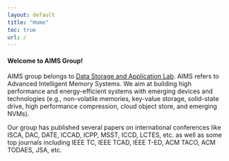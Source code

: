```yaml
---
layout: default
title: "Home"
toc: true
url: /
---
```

#### **Welcome to AIMS Group!**
AIMS group belongs to [Data Storage and Application Lab](http://storage.hust.edu.cn/). AIMS refers to Advanced Intelligent Memory Systems. We aim at building high performance and energy-efficient systems with emerging devices and technologies (e.g., non-volatile memories, key-value storage, solid-state drive, high performance compression, cloud object store, and emerging NVMs).

Our group has published several papers on international conferences like ISCA, DAC, DATE, ICCAD, ICPP, MSST, ICCD, LCTES, etc. as well as some top journals including IEEE TC, IEEE TCAD, IEEE T-ED, ACM TACO, ACM TODAES, JSA, etc.


<head>
    <meta charset="utf-8">
    <title>picplay</title>
    <style>
        #divout {
            max-width: 600px;
            max-height: 400px;
            position: relative;
            margin: 0 auto;
        }

        .imgdiv img {
            width: 100%;
        }
    
        .imgdiv {
            display: none;
        }
    
        .dotdiv {
            text-align: center;
            position: absolute;
            width: 100%;
            bottom: -30px;
        }
    
        .dot {
            width: 16px;
            height: 16px;
            display: inline-block;
            background: #bbbbbb;
            border-radius: 10px;
            margin: 0 12px;
        }
    
        .title {
            font-size: 18px;
            color: #0099FF;
            position: absolute;
            text-align: center;
            font-weight: 700;
            width: 100%;
            bottom: 10px;
        }
    
        .active {
            background-color: #717171;
        }
    
        #arrow {
            position: absolute;
            top: 50%;
            margin-top: -30px;
            width: 100%;
            opacity: .3;
            transition: opacity 2s;
        }
    
        #divout:hover #arrow {
            opacity: .9;
        }
    
        #arrow img {
            cursor: pointer;
        }
    
        .imgdiv {
            animation: fade 1.5s;
        }
    
        @keyframes fade {
            from {
                opacity: .3;
            }
    
            to {
                opacity: 1;
            }
        }
    </style>
</head>

<body>
    <!--    div#divout>(div.imgdiv>img+div.title{标题文本$})*4 +(div.dotdiv>span.dot*4)-->
    <div id="divout">
        <div class="imgdiv" style="display: block">
            <img src="/assets/img/league_building/2021_11_autumn.png" height="80%" width="80%" alt="">
            <div class="title">Group Party 2021</div>
        </div>
        <div class="imgdiv">
            <img src="/assets/img/league_building/2020_group_party.jpg" height="80%" width="80%" alt="">
            <div class="title">Group Party 2020</div>
        </div>
        <div class="imgdiv">
            <img src="/assets/img/award.png" height="80%" width="80%" alt="">
            <div class="title">OlympusMons Award</div>
        </div>
        <div class="imgdiv">
            <img src="/assets/img/ICCD19.jpg" height="80%" width="80%" alt="">
            <div class="title">ICCD 2019</div>
        </div>
        <div class="imgdiv">
            <img src="/assets/img/ICCD17.jpg" height="80%" width="80%" alt="">
            <div class="title">ICCD 2017</div>
        </div>
        <div class="imgdiv">
            <img src="/assets/img/DATE19.jpg" height="80%" width="80%" alt="">
            <div class="title">DATE 2019</div>
        </div>
        <div class="imgdiv">
            <img src="/assets/img/2021.jpg" height="80%" width="80%" alt="">
            <div class="title">Graduates in 2021</div>
        </div>
        <div class="imgdiv">
            <img src="/assets/img/2024_graduate/2024-1.jpeg" height="80%" width="80%" alt="">
            <div class="title">Graduation Party in 2024</div>
        </div>
        <div class="dotdiv">
            <span class="dot active"></span>
            <span class="dot"></span>
            <span class="dot"></span>
            <span class="dot"></span>
            <span class="dot"></span>
            <span class="dot"></span>
            <span class="dot"></span>
            <span class="dot"></span>
        </div>
        <div id="arrow">
            <img src="/assets/img/left.png" alt="" width="60" onClick="picplay(false)">
            <img src="/assets/img/right.png" width="60" alt="" align="right" onClick="picplay(true)">
        </div>
    </div>

</body>

<script>
    var imgIndex = 0;
    var imgDivArr = document.getElementsByClassName("imgdiv");
    var dotArr = document.getElementsByClassName("dot");
    /**
     *  播放图片
     *  参数r：是否正放，若为true，正放。若为false，倒放
     */
    function picplay(r) {
        for (let i = 0; i < imgDivArr.length; i++) {
            imgDivArr[i].style.display = "none";
            dotArr[i].className = "dot";
        }
        if (r) {
            imgIndex++;
            imgIndex = (imgIndex >= imgDivArr.length) ? 0 : imgIndex;
        } else {
            imgIndex--;
            imgIndex = (imgIndex < 0) ? imgDivArr.length - 1 : imgIndex;
        }
        imgDivArr[imgIndex].style.display = "block";
        dotArr[imgIndex].className = "dot active";
    }
    setInterval(picplay, 6000, true);

</script>





#### **News**
- Our paper "LpaqHP: A High-Performance FPGA Accelerator for LPAQ Compression" is accepted by ICPP 2024. Congratulations to Weilin Zhu.
- Our paper "Enabling Reliable Memory-Mapped I/O with Auto-snapshot for Persistent Memory Systems" is accepted by TC 2024. Congratulations to Bo Ding.
- Our paper "STAGGER: Enabling All-in-One Subarray Sensing for Efficient Module-level Processing in Open-Bitline ReRAM" is accepted by DAC 2024. Congratulations to Chengning Wang.
- Our paper "A Read Latency Variation Aware Independent Read Scheme for QLC SSDs" is accepted by DATE 2024. Congratulations to Dong Huang.
- Our paper "Turn Waste Into Wealth: Alleviating Read/Write Interference in ZNS SSDs" is accepted by ICCD 2023. Congratulations to Weilin Zhu.
- Our paper "ICON: An IR Drop Compensation Method at OU Granularity with Low Overhead for eNVM-based Accelerators" is accepted by ICCD 2023. Congratulations to Jinpeng Liu.
- Our paper "LifetimeKV: Narrowing the Lifetime Gap of SSTs in LSMT-Based KV Stores for ZNS SSDs" is accepted by ICCD 2023. Congratulations to Biyong Liu.
- Our paper "ODLPIM: A Write-Optimized and Long-Lifetime ReRAM-based accelerator for online deep learning" is accepted by [DATE 2023](https://www.date-conference.com/date-2023-accepted-papers). Congratulations to Heng Zhou.
- Our paper "ZNSKV: Reducing Data Migration in LSMT-Based KV Stores on ZNS SSDs" is accepted by ICCD, 2022. Congratulations to Denghui Wu.
- Our paper "RMMIO: Enabling Reliable Memory-Mapped I/O for Persistent Memory Systems" is accepted by ICCD, 2022. Congratulations to Bo Ding.
- Our paper "MORE<sup>2</sup>: Morphable Encryption and Encoding for Secure NVM" is accepted by [ICCAD 2021](https://iccad.com/index.php). Congratulations to [Wei Zhao](https://thiszw.top).  
- Our paper "CERES: Container-Based Elastic Resource Management System for Mixed Workloads is accepted by [ICPP 2021](https://oaciss.uoregon.edu/icpp21/). Congratulations to [Jinyu Yu](https://yujinyu.site). 
- Our paper "Better atomic writes by exposing the flash out-of-band area to file systems" is accepted by [LCTES 2021](https://pldi21.sigplan.org/home/LCTES-2021#event-overview). Congratulations to Hongwei Qin.  
- Our paper "Improving the energy efficency of STT-MRAM based approximate cache" is accepted by [DATE 2021](https://www.date-conference.com/). Congratulations to [Wei Zhao](https://thiszw.top).  
- Our paper "MorLog: Morphable Hardware Logging for Atomic Persistence in Non-Volatile Main Memory" is accepted by [ISCA 2020](https://iscaconf.org/isca2020/). Congratulations to Xueliang Wei.  

**We are looking for motivated undergraduates and master students to join the team, please feel free to contact me. (Email: tongwei@hust.edu.cn)**